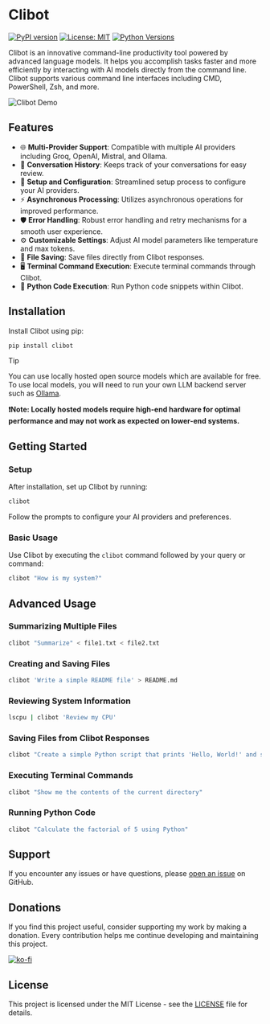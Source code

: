 # Clibot

[![PyPI version](https://badge.fury.io/py/clibot.svg)](https://badge.fury.io/py/clibot)
[![License: MIT](https://img.shields.io/badge/License-MIT-yellow.svg)](https://opensource.org/licenses/MIT)
[![Python Versions](https://img.shields.io/pypi/pyversions/clibot.svg)](https://pypi.org/project/clibot/)

Clibot is an innovative command-line productivity tool powered by advanced language models. It helps you accomplish tasks faster and more efficiently by interacting with AI models directly from the command line. Clibot supports various command line interfaces including CMD, PowerShell, Zsh, and more.

![Clibot Demo](https://github.com/user-attachments/assets/6cb76ad5-3a8d-4bd9-9068-6ec4f99793d0)

## Features

- 🌐 **Multi-Provider Support**: Compatible with multiple AI providers including Groq, OpenAI, Mistral, and Ollama.
- 💬 **Conversation History**: Keeps track of your conversations for easy review.
- 🔧 **Setup and Configuration**: Streamlined setup process to configure your AI providers.
- ⚡ **Asynchronous Processing**: Utilizes asynchronous operations for improved performance.
- 🛡️ **Error Handling**: Robust error handling and retry mechanisms for a smooth user experience.
- ⚙️ **Customizable Settings**: Adjust AI model parameters like temperature and max tokens.
- 💾 **File Saving**: Save files directly from Clibot responses.
- 🖥️ **Terminal Command Execution**: Execute terminal commands through Clibot.
- 🐍 **Python Code Execution**: Run Python code snippets within Clibot.

## Installation

Install Clibot using pip:

```bash
pip install clibot
```

> [!TIP]
> You can use locally hosted open source models which are available for free. To use local models, you will need to run your own LLM backend server such as [Ollama](https://github.com/ollama/ollama).
>
> **❗️Note: Locally hosted models require high-end hardware for optimal performance and may not work as expected on lower-end systems.**

## Getting Started

### Setup

After installation, set up Clibot by running:

```bash
clibot
```

Follow the prompts to configure your AI providers and preferences.

### Basic Usage

Use Clibot by executing the `clibot` command followed by your query or command:

```bash
clibot "How is my system?"
```

## Advanced Usage

### Summarizing Multiple Files

```bash
clibot "Summarize" < file1.txt < file2.txt
```

### Creating and Saving Files

```bash
clibot 'Write a simple README file' > README.md
```

### Reviewing System Information

```bash
lscpu | clibot 'Review my CPU'
```

### Saving Files from Clibot Responses

```bash
clibot "Create a simple Python script that prints 'Hello, World!' and save it as hello.py"
```

### Executing Terminal Commands

```bash
clibot "Show me the contents of the current directory"
```

### Running Python Code

```bash
clibot "Calculate the factorial of 5 using Python"
```

## Support

If you encounter any issues or have questions, please [open an issue](https://github.com/linuztx/clibot/issues) on GitHub.

## Donations

If you find this project useful, consider supporting my work by making a donation. Every contribution helps me continue developing and maintaining this project.

[![ko-fi](https://ko-fi.com/img/githubbutton_sm.svg)](https://ko-fi.com/linuztx)

## License

This project is licensed under the MIT License - see the [LICENSE](LICENSE) file for details.
